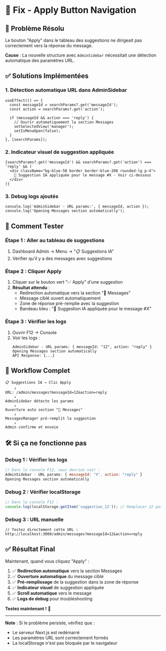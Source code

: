 # 🔧 Fix - Apply Button Navigation

## 🎯 **Problème Résolu**

Le bouton "Apply" dans le tableau des suggestions ne dirigeait pas correctement vers la réponse du message. 

**Cause** : La nouvelle structure avec `AdminSidebar` nécessitait une détection automatique des paramètres URL.

## ✅ **Solutions Implémentées**

### **1. Détection automatique URL dans AdminSidebar**
```tsx
useEffect(() => {
  const messageId = searchParams?.get('messageId');
  const action = searchParams?.get('action');
  
  if (messageId && action === 'reply') {
    // Ouvrir automatiquement la section Messages
    setSelectedView('manager');
    setIsMenuOpen(false);
  }
}, [searchParams]);
```

### **2. Indicateur visuel de suggestion appliquée**
```tsx
{searchParams?.get('messageId') && searchParams?.get('action') === 'reply' && (
  <div className="bg-blue-50 border border-blue-200 rounded-lg p-4">
    🤖 Suggestion IA appliquée pour le message #X - Voir ci-dessous
  </div>
)}
```

### **3. Debug logs ajoutés**
```tsx
console.log('AdminSidebar - URL params:', { messageId, action });
console.log('Opening Messages section automatically');
```

## 🧪 **Comment Tester**

### **Étape 1 : Aller au tableau de suggestions**
1. Dashboard Admin → Menu → "📋 Suggestions IA"
2. Vérifier qu'il y a des messages avec suggestions

### **Étape 2 : Cliquer Apply**
1. Cliquer sur le bouton vert "✅ Apply" d'une suggestion
2. **Résultat attendu** :
   - Redirection automatique vers la section "💬 Messages"
   - Message ciblé ouvert automatiquement
   - Zone de réponse pré-remplie avec la suggestion
   - Bandeau bleu : "🤖 Suggestion IA appliquée pour le message #X"

### **Étape 3 : Vérifier les logs**
1. Ouvrir F12 → Console
2. Voir les logs :
   ```
   AdminSidebar - URL params: { messageId: "12", action: "reply" }
   Opening Messages section automatically
   API Response: {...}
   ```

## 🔄 **Workflow Complet**

```
📋 Suggestions IA → Clic Apply 
    ↓
URL: /admin/messages?messageId=12&action=reply
    ↓
AdminSidebar détecte les params
    ↓
Ouverture auto section "💬 Messages"
    ↓
MessagesManager pré-remplit la suggestion
    ↓
Admin confirme et envoie
```

## 🛠️ **Si ça ne fonctionne pas**

### **Debug 1 : Vérifier les logs**
```javascript
// Dans la console F12, vous devriez voir :
AdminSidebar - URL params: { messageId: "X", action: "reply" }
Opening Messages section automatically
```

### **Debug 2 : Vérifier localStorage**
```javascript
// Dans la console F12 :
console.log(localStorage.getItem('suggestion_12')); // Remplacer 12 par l'ID
```

### **Debug 3 : URL manuelle**
```
// Testez directement cette URL :
http://localhost:3000/admin/messages?messageId=12&action=reply
```

## ✅ **Résultat Final**

Maintenant, quand vous cliquez "Apply" :

1. ✅ **Redirection automatique** vers la section Messages
2. ✅ **Ouverture automatique** du message ciblé  
3. ✅ **Pré-remplissage** de la suggestion dans la zone de réponse
4. ✅ **Indicateur visuel** de suggestion appliquée
5. ✅ **Scroll automatique** vers le message
6. ✅ **Logs de debug** pour troubleshooting

**Testez maintenant !** 🚀

---

**Note** : Si le problème persiste, vérifiez que :
- Le serveur Next.js est redémarré
- Les paramètres URL sont correctement formés
- La localStorage n'est pas bloquée par le navigateur
